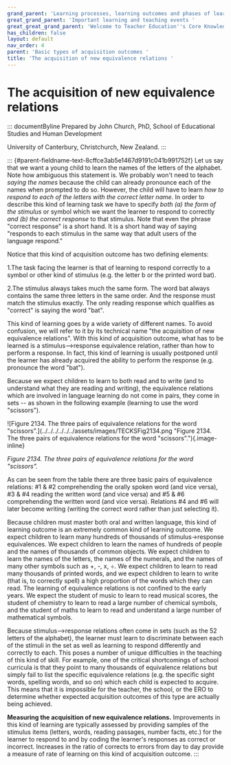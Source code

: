 ```yaml
---
grand_parent: 'Learning processes, learning outcomes and phases of learning '
great_grand_parent: 'Important learning and teaching events '
great_great_grand_parent: 'Welcome to Teacher Education''s Core Knowledge and Skills.'
has_children: false
layout: default
nav_order: 4
parent: 'Basic types of acquisition outcomes '
title: 'The acquisition of new equivalence relations '
---
```

# The acquisition of new equivalence relations 


::: documentByline
Prepared by John Church, PhD, School of Educational Studies and Human
Development

University of Canterbury, Christchurch, New Zealand.
:::

::: {#parent-fieldname-text-8cffce3ab5e1467d9191c041b991752f}
Let us say that we want a young child to learn the names of the letters
of the alphabet. Note how ambiguous this statement is. We probably
won\'t need to teach *saying the names* because the child can already
pronounce each of the names when prompted to do so. However, the child
will have to learn *how to respond to each of the letters with the
correct letter name*. In order to describe this kind of learning task we
have to specify *both (a) the form of the stimulus* or symbol which we
want the learner to respond to correctly *and (b) the correct response*
to that stimulus. Note that even the phrase "correct response" is a
short hand. It is a short hand way of saying "responds to each stimulus
in the same way that adult users of the language respond."

Notice that this kind of acquisition outcome has two defining elements:

1.The task facing the learner is that of learning to respond correctly
to a symbol or other kind of stimulus (e.g. the letter b or the printed
word bat).

2.The stimulus always takes much the same form. The word bat always
contains the same three letters in the same order. And the response must
match the stimulus exactly. The only reading response which qualifies as
"correct" is saying the word "bat".

This kind of learning goes by a wide variety of different names. To
avoid confusion, we will refer to it by its technical name "the
acquisition of new equivalence relations". With this kind of acquisition
outcome, what has to be learned is a stimulus--\>response equivalence
relation, rather than how to perform a response. In fact, this kind of
learning is usually postponed until the learner has already acquired the
ability to perform the response (e.g. pronounce the word "bat").

Because we expect children to learn to both read and to write (and to
understand what they are reading and writing), the equivalence relations
which are involved in language learning do not come in pairs, they come
in sets -- as shown in the following example (learning to use the word
"scissors").

![Figure 2134. The three pairs of equivalence relations for the word
\"scissors\".](../../../../../../assets/images/TECKSFig2134.png "Figure 2134. The three pairs of equivalence relations for the word "scissors"."){.image-inline}

*Figure 2134. The three pairs of equivalence relations for the word
\"scissors\".*

As can be seen from the table there are three basic pairs of equivalence
relations: #1 & #2 comprehending the orally spoken word (and vice
versa), #3 & #4 reading the written word (and vice versa) and #5 & #6
comprehending the written word (and vice versa). Relations #4 and #6
will later become writing (writing the correct word rather than just
selecting it).

Because children must master both oral and written language, this kind
of learning outcome is an extremely common kind of learning outcome. We
expect children to learn many hundreds of thousands of
stimulus-\>response equivalences. We expect children to learn the names
of hundreds of people and the names of thousands of common objects. We
expect children to learn the names of the letters, the names of the
numerals, and the names of many other symbols such as +, -, x, ÷. We
expect children to learn to read many thousands of printed words, and we
expect children to learn to write (that is, to correctly spell) a high
proportion of the words which they can read. The learning of equivalence
relations is not confined to the early years. We expect the student of
music to learn to read musical scores, the student of chemistry to learn
to read a large number of chemical symbols, and the student of maths to
learn to read and understand a large number of mathematical symbols.

Because stimulus--\>response relations often come in sets (such as the
52 letters of the alphabet), the learner must learn to discriminate
between each of the stimuli in the set as well as learning to respond
differently and correctly to each. This poses a number of unique
difficulties in the teaching of this kind of skill. For example, one of
the critical shortcomings of school curricula is that they point to many
thousands of equivalence relations but simply fail to list the specific
equivalence relations (e.g. the specific sight words, spelling words,
and so on) which each child is expected to acquire. This means that it
is impossible for the teacher, the school, or the ERO to determine
whether expected acquisition outcomes of this type are actually being
achieved.

**Measuring the acquisition of new equivalence relations.** Improvements
in this kind of learning are typically assessed by providing samples of
the stimulus items (letters, words, reading passages, number facts,
etc.) for the learner to respond to and by coding the learner\'s
responses as correct or incorrect. Increases in the ratio of corrects to
errors from day to day provide a measure of rate of learning on this
kind of acquisition outcome.
:::
